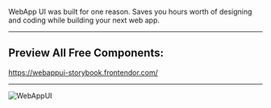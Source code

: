WebApp UI was built for one reason. Saves you hours worth of designing and coding while building your next web app.

----------------

## Preview All Free Components:
https://webappui-storybook.frontendor.com/

----------------

![WebAppUI](https://user-images.githubusercontent.com/69281612/121425726-a1035a80-c96a-11eb-9914-27876000d576.png)

